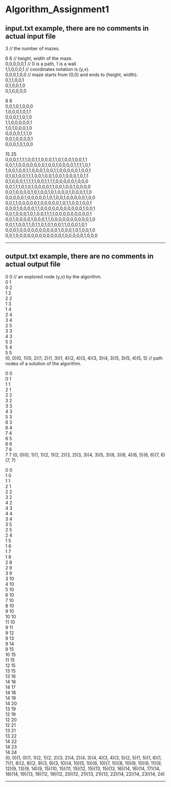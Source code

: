 # Algorithm_Assignment1


input.txt example, there are no comments in actual input file
-------------------------------------------------------------  
3 // the number of mazes.  
  
6 6 // height, width of the maze.  
0,0,0,0,0,1 // 0 is a path, 1 is a wall.  
1,1,0,0,0,1 // coordinates notation is (y,x).  
0,0,0,1,0,0 // maze starts from (0,0) and ends to (height, width).  
0,1,1,0,0,1  
0,1,0,0,1,0  
0,1,0,0,0,0  
  
8 8  
0,0,1,0,1,0,0,0  
1,0,0,0,1,0,1,1  
0,0,0,1,1,0,1,0  
1,1,0,0,0,0,0,1  
1,0,1,0,0,0,1,0  
0,0,0,0,1,1,1,0  
0,0,1,0,0,0,0,1  
0,0,0,1,0,1,0,0  
  
15 25  
0,0,0,1,1,1,1,0,0,1,1,0,0,0,1,1,0,1,0,0,1,0,0,1,1  
0,0,1,1,0,0,0,0,0,0,0,1,0,0,1,0,0,0,0,1,1,1,1,0,1  
1,0,0,1,0,0,1,1,0,0,0,1,0,0,1,1,0,0,0,0,0,1,0,0,1  
0,1,0,1,0,0,1,1,1,0,0,1,0,0,1,0,0,1,0,0,0,1,0,1,1  
0,1,0,0,0,1,1,1,1,1,0,0,1,1,1,1,0,0,0,0,0,1,0,0,0  
0,0,1,1,1,0,1,0,1,0,0,0,0,1,1,0,0,1,0,0,1,0,0,0,0  
0,0,1,0,0,0,0,1,0,1,0,0,1,0,1,0,0,0,1,0,0,0,1,1,0  
0,0,0,0,0,1,0,0,0,0,0,1,0,1,0,0,1,0,0,0,0,0,1,0,0  
0,0,1,1,0,0,0,0,0,1,0,0,0,0,0,1,0,1,1,0,0,1,0,0,1  
0,0,0,1,0,0,0,0,1,1,0,0,0,0,0,0,0,0,0,0,0,1,0,0,1  
0,0,1,0,0,0,1,0,1,0,0,1,1,1,1,0,0,0,0,0,0,0,0,0,1  
0,0,1,0,0,0,0,1,0,0,0,1,1,0,0,0,0,0,0,0,0,0,0,1,0  
0,0,1,1,0,0,1,1,0,1,1,0,1,0,1,0,0,1,1,0,0,0,1,0,1  
0,0,0,1,0,0,0,0,0,0,0,0,0,0,1,0,0,0,1,0,1,0,0,1,0  
0,0,1,0,0,0,0,0,0,0,0,0,0,0,0,1,0,0,0,0,0,1,0,0,0  

---------------------------------------------------------------  
  
output.txt example, there are no comments in actual output file  
---------------------------------------------------------------  
0 0 // an explored node (y,x) by the algorithm.  
0 1  
0 2  
1 2  
2 2  
1 3  
1 4  
2 4  
3 4  
2 5  
3 3  
4 3  
5 3  
5 4  
5 5  
(0, 0)(0, 1)(0, 2)(1, 2)(1, 3)(1, 4)(2, 4)(3, 4)(3, 3)(4, 3)(5, 3)(5, 4)(5, 5) // path nodes of a solution of the algorithm.   
  
0 0  
0 1  
1 1  
2 1  
2 2  
3 2  
3 3  
4 3  
5 3  
6 3  
6 4  
7 4  
6 5  
6 6  
7 6  
7 7 
(0, 0)(0, 1)(1, 1)(2, 1)(2, 2)(3, 2)(3, 3)(4, 3)(5, 3)(6, 3)(6, 4)(6, 5)(6, 6)(7, 6)(7, 7)  
  
0 0  
1 0  
1 1  
2 1  
2 2  
3 2  
4 2  
4 3  
4 4  
3 4  
3 5  
2 5  
2 4  
1 5  
1 6  
1 7  
1 8  
2 8  
2 9  
3 9  
3 10  
4 10  
5 10  
6 10  
7 10  
8 10  
9 10  
10 10  
11 10  
9 11  
9 12  
9 13  
9 14  
9 15  
10 15  
11 15  
12 15  
13 15  
13 16  
14 16  
14 17  
14 18  
14 19  
14 20  
13 19  
12 19  
12 20  
12 21  
13 21  
13 22  
14 22  
14 23  
14 24  
(0, 0)(1, 0)(1, 1)(2, 1)(2, 2)(3, 2)(4, 2)(4, 3)(4, 4)(3, 4)(3, 5)(2, 5)(1, 5)(1, 6)(1, 7)(1, 8)(2, 8)(2, 9)(3, 9)(3, 10)(4, 10)(5, 10)(6, 10)(7, 10)(8, 10)(9, 10)(9, 11)(9, 12)(9, 13)(9, 14)(9, 15)(10, 15)(11, 15)(12, 15)(13, 15)(13, 16)(14, 16)(14, 17)(14, 18)(14, 19)(13, 19)(12, 19)(12, 20)(12, 21)(13, 21)(13, 22)(14, 22)(14, 23)(14, 24)  

---------------------------------------------------------------
